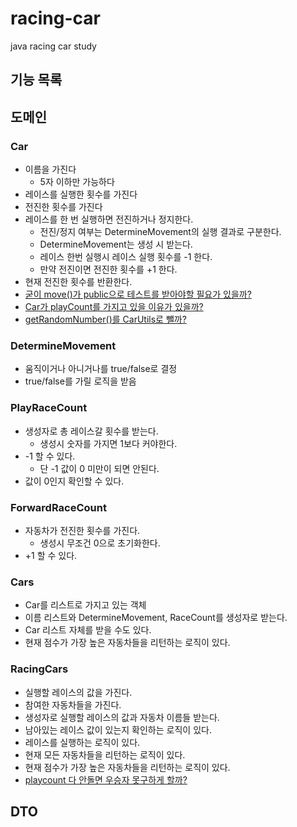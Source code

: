 # racing-car
java racing car study



## 기능 목록

## 도메인

### Car

- 이름을 가진다
  - 5자 이하만 가능하다
- 레이스를 실행한 횟수를 가진다
- 전진한 횟수를 가진다
- 레이스를 한 번 실행하면 전진하거나 정지한다.
  - 전진/정지 여부는 DetermineMovement의 실행 결과로 구분한다.
  - DetermineMovement는 생성 시 받는다.
  - 레이스 한번 실행시 레이스 실행 횟수를 -1 한다.
  - 만약 전진이면 전진한 횟수를 +1 한다.
- 현재 전진한 횟수를 반환한다.
- <u>굳이 move()가 public으로 테스트를 받아야할 필요가 있을까?</u>
- <u>Car가 playCount를 가지고 있을 이유가 있을까?</u>
- <u>getRandomNumber()를 CarUtils로 뺄까?</u>



### DetermineMovement

- 움직이거나 아니거나를 true/false로 결정
- true/false를 가릴 로직을 받음



### PlayRaceCount

- 생성자로 총 레이스갈 횟수를 받는다.
  - 생성시 숫자를 가지면 1보다 커야한다.
- -1 할 수 있다.
  - 단 -1 값이 0 미만이 되면 안된다.
- 값이 0인지 확인할 수 있다.



### ForwardRaceCount

- 자동차가 전진한 횟수를 가진다.
  - 생성시 무조건 0으로 초기화한다.
- +1 할 수 있다.



### Cars

- Car를 리스트로 가지고 있는 객체
- 이름 리스트와 DetermineMovement, RaceCount를 생성자로 받는다.
- Car 리스트 자체를 받을 수도 있다.
- 현재 점수가 가장 높은 자동차들을 리턴하는 로직이 있다.



### RacingCars

- 실행할 레이스의 값을 가진다.
- 참여한 자동차들을 가진다.
- 생성자로 실행할 레이스의 값과 자동차 이름들 받는다.
- 남아있는 레이스 값이 있는지 확인하는 로직이 있다.
- 레이스를 실행하는 로직이 있다.
- 현재 모든 자동차들을 리턴하는 로직이 있다.
- 현재 점수가 가장 높은 자동차들을 리턴하는 로직이 있다.
- <u>playcount 다 안돌면 우승자 못구하게 할까?</u>



## DTO



